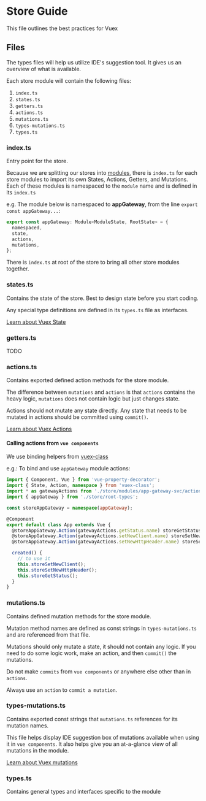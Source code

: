 # Store Guide
This file outlines the best practices for Vuex

## Files
The types files will help us utilize IDE's suggestion tool. It gives us an overview of what is available.

Each store module will contain the following files:
1. `index.ts`
1. `states.ts`
1. `getters.ts`
1. `actions.ts`
1. `mutations.ts`
1. `types-mutations.ts`
1. `types.ts`

### index.ts
Entry point for the store.

Because we are splitting our stores into [modules](https://vuex.vuejs.org/guide/modules.html),
there is `index.ts` for each store modules to import its own States, Actions, Getters, and Mutations.
Each of these modules is namespaced to the `module` name and is defined in its `index.ts`

e.g. The module below is namespaced to **appGateway**, from the line `export const appGateway...`:
```ts
export const appGateway: Module<ModuleState, RootState> = {
  namespaced,
  state,
  actions,
  mutations,
};
```

There is `index.ts` at root of the store to bring all other store modules together.

### states.ts
Contains the state of the store. Best to design state before you start coding.

Any special type definitions are defined in its `types.ts` file as interfaces.

[Learn about Vuex State](https://vuex.vuejs.org/guide/state.html)

### getters.ts
TODO

### actions.ts
Contains exported defined action methods for the store module.

The difference between `mutations` and `actions` is that `actions` contains the heavy logic, 
`mutations` does not contain logic but just changes state.
 
Actions should not mutate any state directly. Any state that needs to be mutated in actions
should be committed using `commit()`.

[Learn about Vuex Actions](https://vuex.vuejs.org/guide/actions.html)

#### Calling actions from `vue components`
We use binding helpers from [vuex-class](https://github.com/ktsn/vuex-class#example)

e.g.: To bind and use `appGateway` module actions:

```ts
import { Component, Vue } from 'vue-property-decorator';
import { State, Action, namespace } from 'vuex-class';
import * as gatewayActions from './store/modules/app-gateway-svc/actions';
import { appGateway } from './store/root-types';

const storeAppGateway = namespace(appGateway);

@Component
export default class App extends Vue {
  @storeAppGateway.Action(gatewayActions.getStatus.name) storeGetStatus: any;
  @storeAppGateway.Action(gatewayActions.setNewClient.name) storeSetNewClient: any;
  @storeAppGateway.Action(gatewayActions.setNewHttpHeader.name) storeSetNewHttpHeader: any;

  created() {
    // to use it
    this.storeSetNewClient();
    this.storeSetNewHttpHeader();
    this.storeGetStatus();
  }
}
```


### mutations.ts
Contains defined mutation methods for the store module.

Mutation method names are defined as const strings in `types-mutations.ts` and are referenced from that file.

Mutations should only mutate a state, it should not contain any logic.
If you need to do some logic work, make an action, and then `commit()` the mutations.

Do not make `commits` from `vue components` or anywhere else other than in `actions`. 

Always use an `action` to `commit a mutation`.

### types-mutations.ts 
Contains exported const strings that `mutations.ts` references for its mutation names.

This file helps display IDE suggestion box of mutations available when using it in `vue components`. 
It also helps give you an at-a-glance view of all mutations in the module.

[Learn about Vuex mutations](https://vuex.vuejs.org/guide/mutations.html)

### types.ts
Contains general types and interfaces specific to the module
